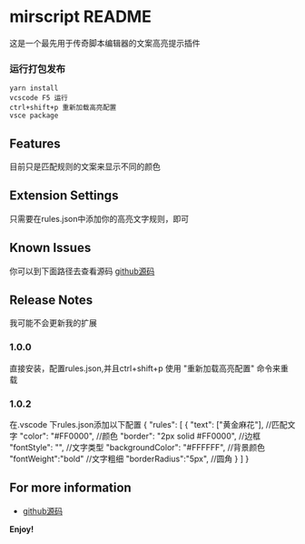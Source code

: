# mirscript README

这是一个最先用于传奇脚本编辑器的文案高亮提示插件

### 运行打包发布
```
yarn install
vcscode F5 运行
ctrl+shift+p 重新加载高亮配置
vsce package
```

## Features

目前只是匹配规则的文案来显示不同的颜色


## Extension Settings

只需要在rules.json中添加你的高亮文字规则，即可

## Known Issues

你可以到下面路径去查看源码
[github源码](https://github.com/babulin/MirScript.git)

## Release Notes

我可能不会更新我的扩展

### 1.0.0

直接安装，配置rules.json,并且ctrl+shift+p 使用 "重新加载高亮配置" 命令来重载

### 1.0.2

在.vscode 下rules.json添加以下配置
{
  "rules": [
    {
      "text": ["黄金麻花"], //匹配文字
      "color": "#FF0000", //颜色
      "border": "2px solid #FF0000", //边框
      "fontStyle": "", //文字类型
      "backgroundColor": "#FFFFFF", //背景颜色
      "fontWeight":"bold" //文字粗细
      "borderRadius":"5px", //圆角
    }
  ]
}

## For more information


* [github源码](https://github.com/babulin/MirScript.git)

**Enjoy!**
